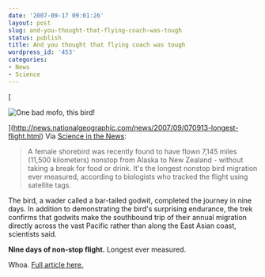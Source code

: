 ```yaml
---
date: '2007-09-17 09:01:26'
layout: post
slug: and-you-thought-that-flying-coach-was-tough
status: publish
title: And you thought that flying coach was tough
wordpress_id: '453'
categories:
- News
- Science
---
```


[


![One bad mofo, this bird!](http://www.phfactor.net/wp-pics/070913-longest-flight_170-wpa.jpg)

](http://news.nationalgeographic.com/news/2007/09/070913-longest-flight.html)
Via [Science in the News](http://www.mediaresource.org/instruct.htm):


> A female shorebird was recently found to have flown 7,145 miles (11,500
kilometers) nonstop from Alaska to New Zealand - without taking a break for
food or drink. It's the longest nonstop bird migration ever measured,
according to biologists who tracked the flight using satellite tags.

The bird, a wader called a bar-tailed godwit, completed the journey in nine
days. In addition to demonstrating the bird's surprising endurance, the
trek confirms that godwits make the southbound trip of their annual
migration directly across the vast Pacific rather than along the East Asian
coast, scientists said.


**Nine days of non-stop flight.** Longest ever measured.

Whoa. [Full article here.](http://news.nationalgeographic.com/news/2007/09/070913-longest-flight.html)
